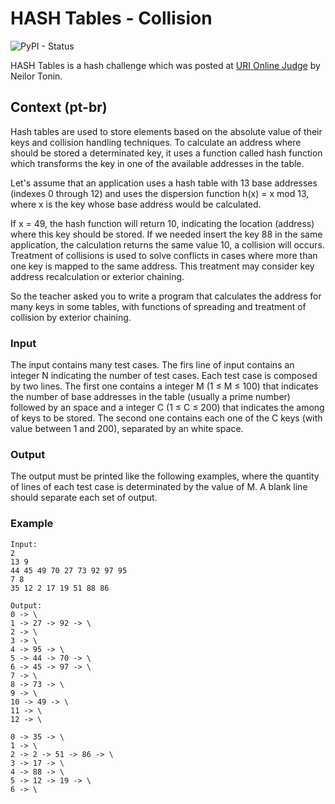 # HASH Tables - Collision
![PyPI - Status](https://img.shields.io/pypi/status/Django.svg)

HASH Tables is a hash challenge which was posted at [URI Online Judge](https://www.urionlinejudge.com.br/judge/pt/problems/view/1256) by Neilor Tonin.

## Context (pt-br)
Hash tables are used to store elements based on the absolute value of their keys and collision handling techniques. To calculate an address where should be stored a determinated key, it uses a function called hash function which transforms the key in one of the available addresses in the table.

Let's assume that an application uses a hash table with 13 base addresses (indexes 0 through 12) and uses the dispersion function h(x) = x mod 13, where x is the key whose base address would be calculated.

If x = 49, the hash function will return 10, indicating the location (address) where this key should be stored. If we needed insert the key 88 in the same application, the calculation returns the same value 10, a collision will occurs. Treatment of collisions is used to solve conflicts in cases where more than one key is mapped to the same address. This treatment may consider key address recalculation or exterior chaining.

So the teacher asked you to write a program that calculates the address for many keys in some tables, with functions of spreading and treatment of collision by exterior chaining.

### Input
The input contains many test cases. The firs line of input contains an integer N indicating the number of test cases. Each test case is composed by two lines. The first one contains a integer  M  (1 ≤ M ≤ 100) that indicates the number of base addresses in the table (usually a prime number) followed by an space and a integer C (1 ≤ C ≤ 200) that indicates the among of keys to be stored. The second one contains each one of the C keys (with value between 1 and 200), separated by an white space.

### Output
The output must be printed like the following examples, where the quantity of lines of each test case is determinated by the value of M. A blank line should separate each set of output.

### Example
```
Input:
2
13 9
44 45 49 70 27 73 92 97 95
7 8
35 12 2 17 19 51 88 86

Output:
0 -> \
1 -> 27 -> 92 -> \
2 -> \
3 -> \
4 -> 95 -> \
5 -> 44 -> 70 -> \
6 -> 45 -> 97 -> \
7 -> \
8 -> 73 -> \
9 -> \
10 -> 49 -> \
11 -> \
12 -> \

0 -> 35 -> \
1 -> \
2 -> 2 -> 51 -> 86 -> \
3 -> 17 -> \
4 -> 88 -> \
5 -> 12 -> 19 -> \
6 -> \
```
